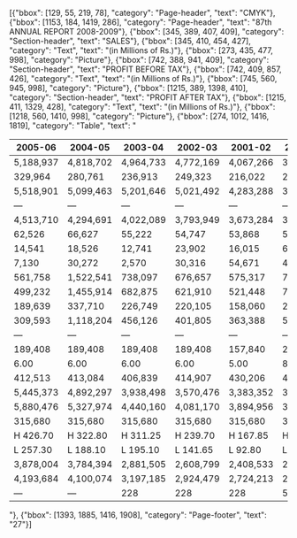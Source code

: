 [{"bbox": [129, 55, 219, 78], "category": "Page-header", "text": "CMYK"}, {"bbox": [1153, 184, 1419, 286], "category": "Page-header", "text": "87th ANNUAL REPORT 2008-2009"}, {"bbox": [345, 389, 407, 409], "category": "Section-header", "text": "SALES"}, {"bbox": [345, 410, 454, 427], "category": "Text", "text": "(in Millions of Rs.)"}, {"bbox": [273, 435, 477, 998], "category": "Picture"}, {"bbox": [742, 388, 941, 409], "category": "Section-header", "text": "PROFIT BEFORE TAX"}, {"bbox": [742, 409, 857, 426], "category": "Text", "text": "(in Millions of Rs.)"}, {"bbox": [745, 560, 945, 998], "category": "Picture"}, {"bbox": [1215, 389, 1398, 410], "category": "Section-header", "text": "PROFIT AFTER TAX"}, {"bbox": [1215, 411, 1329, 428], "category": "Text", "text": "(in Millions of Rs.)"}, {"bbox": [1218, 560, 1410, 998], "category": "Picture"}, {"bbox": [274, 1012, 1416, 1819], "category": "Table", "text": "<table><thead><tr><th>2005-06</th><th>2004-05</th><th>2003-04</th><th>2002-03</th><th>2001-02</th><th>2000-01</th><th>1999-00</th><th></th></tr></thead><tbody><tr><td>5,188,937</td><td>4,818,702</td><td>4,964,733</td><td>4,772,169</td><td>4,067,266</td><td>3,377,755</td><td>4,134,338</td><td>1.</td></tr><tr><td>329,964</td><td>280,761</td><td>236,913</td><td>249,323</td><td>216,022</td><td>203,784</td><td>208,309</td><td>2.</td></tr><tr><td>5,518,901</td><td>5,099,463</td><td>5,201,646</td><td>5,021,492</td><td>4,283,288</td><td>3,581,539</td><td>4,342,647</td><td>3.</td></tr><tr><td>—</td><td>—</td><td>—</td><td>—</td><td>—</td><td>—</td><td>—</td><td>4.</td></tr><tr><td>4,513,710</td><td>4,294,691</td><td>4,022,089</td><td>3,793,949</td><td>3,673,284</td><td>3,177,276</td><td>3,468,950</td><td>5.</td></tr><tr><td>62,526</td><td>66,627</td><td>55,222</td><td>54,747</td><td>53,868</td><td>59,287</td><td>66,718</td><td>6.</td></tr><tr><td>14,541</td><td>18,526</td><td>12,741</td><td>23,902</td><td>16,015</td><td>6,109</td><td>3,427</td><td>7.</td></tr><tr><td>7,130</td><td>30,272</td><td>2,570</td><td>30,316</td><td>54,671</td><td>47,737</td><td>43,744</td><td>8.</td></tr><tr><td>561,758</td><td>1,522,541</td><td>738,097</td><td>676,657</td><td>575,317</td><td>779,800</td><td>826,526</td><td>9.</td></tr><tr><td>499,232</td><td>1,455,914</td><td>682,875</td><td>621,910</td><td>521,448</td><td>720,513</td><td>759,808</td><td>10.</td></tr><tr><td>189,639</td><td>337,710</td><td>226,749</td><td>220,105</td><td>158,060</td><td>210,000</td><td>236,000</td><td>11.</td></tr><tr><td>309,593</td><td>1,118,204</td><td>456,126</td><td>401,805</td><td>363,388</td><td>510,513</td><td>523,808</td><td>12.</td></tr><tr><td>—</td><td>—</td><td>—</td><td>—</td><td>—</td><td>—</td><td>—</td><td>13.</td></tr><tr><td>189,408</td><td>189,408</td><td>189,408</td><td>189,408</td><td>157,840</td><td>252,544</td><td>252,544</td><td>14.</td></tr><tr><td>6.00</td><td>6.00</td><td>6.00</td><td>6.00</td><td>5.00</td><td>8.00</td><td>8.00</td><td>15.</td></tr><tr><td>412,513</td><td>413,084</td><td>406,839</td><td>414,907</td><td>430,206</td><td>457,614</td><td>560,120</td><td>16.</td></tr><tr><td>5,445,373</td><td>4,892,297</td><td>3,938,498</td><td>3,570,476</td><td>3,383,352</td><td>3,000,545</td><td>2,631,425</td><td>17.</td></tr><tr><td>5,880,476</td><td>5,327,974</td><td>4,440,160</td><td>4,081,170</td><td>3,894,956</td><td>3,459,004</td><td>3,197,652</td><td>18.</td></tr><tr><td>315,680</td><td>315,680</td><td>315,680</td><td>315,680</td><td>315,680</td><td>315,680</td><td>315,680</td><td>19.</td></tr><tr><td>H 426.70</td><td>H 322.80</td><td>H 311.25</td><td>H 239.70</td><td>H 167.85</td><td>H 235.65</td><td>H 595.00</td><td>20.</td></tr><tr><td>L 257.30</td><td>L 188.10</td><td>L 195.10</td><td>L 141.65</td><td>L 92.80</td><td>L 115.40</td><td>L 182.00</td><td></td></tr><tr><td>3,878,004</td><td>3,784,394</td><td>2,881,505</td><td>2,608,799</td><td>2,408,533</td><td>2,200,300</td><td>1,983,487</td><td>21.</td></tr><tr><td>4,193,684</td><td>4,100,074</td><td>3,197,185</td><td>2,924,479</td><td>2,724,213</td><td>2,515,980</td><td>2,299,167</td><td>22.</td></tr><tr><td>—</td><td>—</td><td>228</td><td>228</td><td>228</td><td>50,286</td><td>362</td><td>23.</td></tr></tbody></table>"}, {"bbox": [1393, 1885, 1416, 1908], "category": "Page-footer", "text": "27"}]
